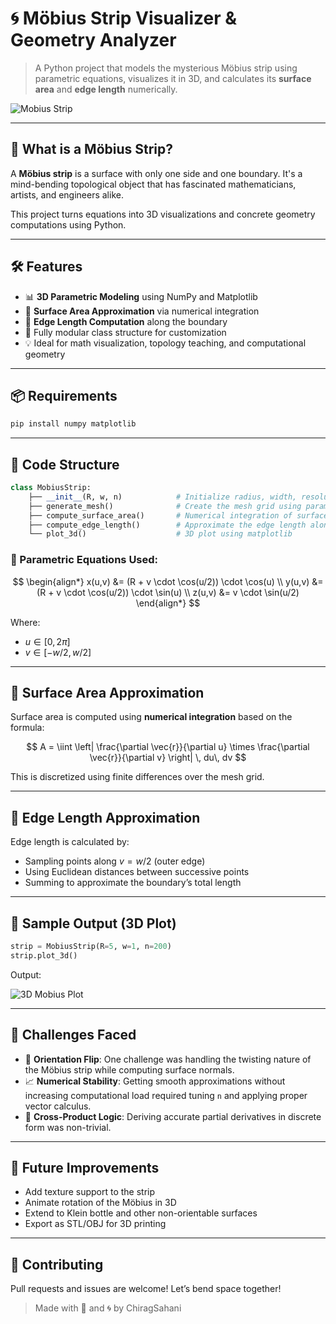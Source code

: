 
# 🌀 Möbius Strip Visualizer & Geometry Analyzer

> A Python project that models the mysterious Möbius strip using parametric equations, visualizes it in 3D, and calculates its **surface area** and **edge length** numerically.

![Mobius Strip](https://upload.wikimedia.org/wikipedia/commons/thumb/0/0f/Mobius_strip.jpg/320px-Mobius_strip.jpg)

---

## 📐 What is a Möbius Strip?

A **Möbius strip** is a surface with only one side and one boundary. It's a mind-bending topological object that has fascinated mathematicians, artists, and engineers alike.

This project turns equations into 3D visualizations and concrete geometry computations using Python.

---

## 🛠️ Features

- 📊 **3D Parametric Modeling** using NumPy and Matplotlib
- 📐 **Surface Area Approximation** via numerical integration
- 📏 **Edge Length Computation** along the boundary
- 🧪 Fully modular class structure for customization
- 💡 Ideal for math visualization, topology teaching, and computational geometry

---

## 📦 Requirements

```bash
pip install numpy matplotlib
````

---

## 🧠 Code Structure

```python
class MobiusStrip:
    ├── __init__(R, w, n)            # Initialize radius, width, resolution
    ├── generate_mesh()              # Create the mesh grid using parametric equations
    ├── compute_surface_area()       # Numerical integration of surface area using vector cross products
    ├── compute_edge_length()        # Approximate the edge length along boundary
    └── plot_3d()                    # 3D plot using matplotlib
```

### 🔣 Parametric Equations Used:

$$
\begin{align*}
x(u,v) &= (R + v \cdot \cos(u/2)) \cdot \cos(u) \\
y(u,v) &= (R + v \cdot \cos(u/2)) \cdot \sin(u) \\
z(u,v) &= v \cdot \sin(u/2)
\end{align*}
$$

Where:

* $u \in [0, 2\pi]$
* $v \in [-w/2, w/2]$

---

## 🔬 Surface Area Approximation

Surface area is computed using **numerical integration** based on the formula:

$$
A = \iint \left| \frac{\partial \vec{r}}{\partial u} \times \frac{\partial \vec{r}}{\partial v} \right| \, du\, dv
$$

This is discretized using finite differences over the mesh grid.

---

## 📏 Edge Length Approximation

Edge length is calculated by:

* Sampling points along $v = w/2$ (outer edge)
* Using Euclidean distances between successive points
* Summing to approximate the boundary’s total length

---

## 📸 Sample Output (3D Plot)

```python
strip = MobiusStrip(R=5, w=1, n=200)
strip.plot_3d()
```

Output:

![3D Mobius Plot](https://upload.wikimedia.org/wikipedia/commons/thumb/9/9e/M%C3%B6bius_strip_2.png/640px-M%C3%B6bius_strip_2.png)

---

## 🧩 Challenges Faced

* 🔄 **Orientation Flip**: One challenge was handling the twisting nature of the Möbius strip while computing surface normals.
* 📈 **Numerical Stability**: Getting smooth approximations without increasing computational load required tuning `n` and applying proper vector calculus.
* 🧮 **Cross-Product Logic**: Deriving accurate partial derivatives in discrete form was non-trivial.

---

## 🚀 Future Improvements

* Add texture support to the strip
* Animate rotation of the Möbius in 3D
* Extend to Klein bottle and other non-orientable surfaces
* Export as STL/OBJ for 3D printing

---

## 🤝 Contributing

Pull requests and issues are welcome! Let’s bend space together!




> Made with 🧠 and 🌀 by ChiragSahani

